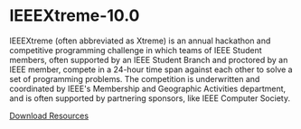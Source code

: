 # IEEEXtreme-10.0

IEEEXtreme (often abbreviated as Xtreme) is an annual hackathon and competitive programming challenge in which teams of IEEE Student members, often supported by an IEEE Student Branch and proctored by an IEEE member, compete in a 24-hour time span against each other to solve a set of programming problems. The competition is underwritten and coordinated by IEEE's Membership and Geographic Activities department, and is often supported by partnering sponsors, like IEEE Computer Society.


[Download Resources](github.com/IEEEXtreme/Xtreme-10.0/archive/master.zip)
